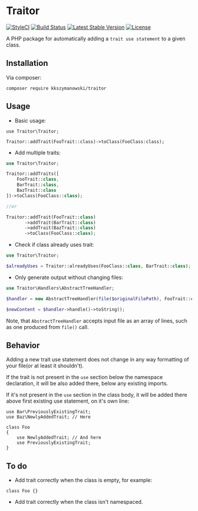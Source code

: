 # Traitor
[![StyleCI](https://styleci.io/repos/60994435/shield?style=flat)](https://styleci.io/repos/60994435)
[![Build Status](https://travis-ci.org/KKSzymanowski/Traitor.svg?branch=master)](https://travis-ci.org/KKSzymanowski/Traitor)
[![Latest Stable Version](https://poser.pugx.org/kkszymanowski/traitor/v/stable)](https://packagist.org/packages/kkszymanowski/traitor)
[![License](https://poser.pugx.org/kkszymanowski/traitor/license)](https://packagist.org/packages/kkszymanowski/traitor)

A PHP package for automatically adding a `trait use statement` to a given class.

## Installation
Via composer:
```
composer require kkszymanowski/traitor
```

## Usage
- Basic usage:
```
use Traitor\Traitor;

Traitor::addTrait(FooTrait::class)->toClass(FooClass:class);
```
- Add multiple traits:
```php
use Traitor\Traitor;

Traitor::addTraits([
    FooTrait::class,
    BarTrait::class,
    BazTrait::class
])->toClass(FooClass::class);

//or

Traitor::addTrait(FooTrait::class)
       ->addTrait(BarTrait::class)
       ->addTrait(BazTrait::class)
       ->toClass(FooClass::class);
```
- Check if class already uses trait:
```php
use Traitor\Traitor;

$alreadyUses = Traitor::alreadyUses(FooClass::class, BarTrait::class);
```
- Only generate output without changing files:
```php
use Traitor\Handlers\AbstractTreeHandler;

$handler = new AbstractTreeHandler(file($originalFilePath), FooTrait::class, BarClass::class);

$newContent = $handler->handle()->toString();
```
Note, that `AbstractTreeHandler` accepts input file as an array of lines, such as one produced from `file()` call.

## Behavior
Adding a new trait use statement does not change in any way formatting of your file(or at least it shouldn't).

If the trait is not present in the `use` section below the namespace declaration, it will be also added there, below any existing imports.

If it's not present in the `use` section in the class body, it will be added there above first existing use statement, on it's own line:
```
use Bar\PreviouslyExistingTrait;
use Baz\NewlyAddedTrait; // Here

class Foo
{
    use NewlyAddedTrait; // And here
    use PreviouslyExistingTrait;
}
```

## To do
- Add trait correctly when the class is empty, for example:
```
class Foo {}
```

- Add trait correctly when the class isn't namespaced.

